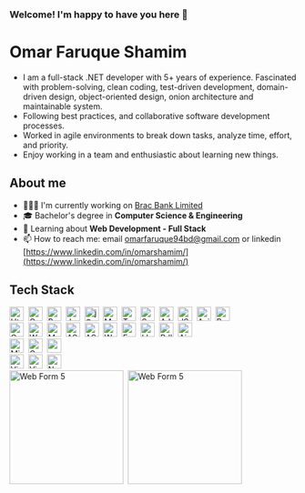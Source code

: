 
### Welcome! I'm happy to have you here 👋
# Omar Faruque Shamim
- I am a full-stack .NET developer with 5+ years of experience. Fascinated with problem-solving, clean coding, test-driven development, domain-driven design, object-oriented design, onion architecture and maintainable system.
- Following best practices, and collaborative software development processes. 
- Worked in agile environments to break down tasks, analyze time, effort, and priority. 
- Enjoy working in a team and enthusiastic about learning new things.

## About me
- 👨🏽‍💻 I'm currently working on [Brac Bank Limited](https://www.bracbank.com/en/)
- 🎓 Bachelor's degree in **Computer Science & Engineering**
- 🌱 Learning about **Web Development - Full Stack**
- 📫 How to reach me: email [omarfaruque94bd@gmail.com](mailto:omarfaruque94bd@gmail.com) or linkedin
[https://www.linkedin.com/in/omarshamim/](https://www.linkedin.com/in/omarshamim/)


<style type="text/css" rel="stylesheet">
 .link-bottom-line, .link-bottom-line:hover, .link-bottom-line:focus, .link-bottom-line:active {
      text-decoration: none;
      color: inherit;
 }
</style>

<!-- https://dev.to/envoy_/150-badges-for-github-pnk#database -->
## Tech Stack
<a href="#" class="link-bottom-line">
<img src="https://img.shields.io/badge/Html%205-E34F26?style=for-the-badge&logo=html5&logoColor=white" 
alt="Html 5 Badge" height="25">&nbsp;
<img src="https://img.shields.io/badge/Css%203-1572B6?style=for-the-badge&logo=css3&logoColor=white" 
alt="Css 3 Badge" height="25">&nbsp;
<img src="https://img.shields.io/badge/Bootstrap-563D7C?style=for-the-badge&logo=Bootstrap&logoColor=white" alt="Bootstrap Badge" height="25">&nbsp;
<img src="https://img.shields.io/badge/Javascript-F7DF1E?style=for-the-badge&logo=javascript&logoColor=black" alt="Javascript Badge" height="25">&nbsp;
<img src="https://img.shields.io/badge/jQuery-0769AD?style=for-the-badge&logo=jQuery&logoColor=white" 
alt="jQuery Badge" height="25">&nbsp;
<img src="https://img.shields.io/badge/Markdown-000000?style=for-the-badge&logo=markdown&logoColor=white" 
alt="Markdown Badge" height="25">&nbsp;
<img src="https://img.shields.io/badge/TypeScript-007ACC?style=for-the-badge&logo=typescript&logoColor=white" alt="TypeScript Badge" height="25">&nbsp;
<img src="https://img.shields.io/badge/Sass-CC6699?style=for-the-badge&logo=sass&logoColor=white" 
alt="Sass Badge" height="25">&nbsp;
<img src="https://img.shields.io/badge/AJAX-39457E?style=for-the-badge&logo=appveyor&logoColor=white" 
alt="AJAX Badge" height="25">&nbsp;
<img src="https://img.shields.io/badge/JSON-E23237?style=for-the-badge&logo=JSON&logoColor=white" 
alt="JSON Badge" height="25">&nbsp;
<img src="https://img.shields.io/badge/Axios-663399?style=for-the-badge&logo=appveyor&logoColor=white" 
alt="Axios Badge" height="25">&nbsp;
<img src="https://img.shields.io/badge/React-20232A?style=for-the-badge&logo=react&logoColor=61DAFB" 
alt="React Badge" height="25">&nbsp;
<br/>
<img src="https://img.shields.io/badge/C%23-7B401?style=for-the-badge&logo=c-sharp&logoColor=white" 
alt="C Sharp Badge" height="25">&nbsp;
<img src="https://img.shields.io/badge/Web%20Form-707070?style=for-the-badge&logo=dotnet&logoColor=blue" alt="Web Form " height="25">&nbsp;
<img src="https://img.shields.io/badge/MVC%205-416D9B?style=for-the-badge&logo=dotnet&logoColor=61DAFB" 
alt="MVC 5" height="25">&nbsp;
<img src="https://img.shields.io/badge/ASP.%20Net%20Core-212861?style=for-the-badge&logo=dotnet&logoColor=61DAFB" alt="ASP .Net Core" height="25">&nbsp;
<img src="https://img.shields.io/badge/.Net%205-592C8C?style=for-the-badge&logo=dotnet&logoColor=61DAFB" 
alt="ASP .Net 5" height="25">&nbsp;
<img src="https://img.shields.io/badge/Web%20API-0084C9?style=for-the-badge&logo=dotnet&logoColor=61DAFB" 
alt="Web API" height="25">&nbsp;
<img src="https://img.shields.io/badge/Entity%20Framework-9D71D5?style=for-the-badge&logo=dotnet&logoColor=61DAFB" alt="Entity FrameworkBadge" height="25">&nbsp;
<img src="https://img.shields.io/badge/LINQ-EA4D21?style=for-the-badge&logo=dotnet&logoColor=61DAFB" 
alt="LINQ Badge" height="25">&nbsp;
<img src="https://img.shields.io/badge/Rdlc%20Reports-01A1E8?style=for-the-badge&logo=dotnet&logoColor=61DAFB" alt="Rdls Report" height="25">&nbsp;
<img src="https://img.shields.io/badge/Airflow-017CEE?style=for-the-badge&logo=Apache%20Airflow&logoColor=white" alt="Airflow" height="25">&nbsp;
<br/>
<img src="https://img.shields.io/badge/Microsoft%20SQL%20Server-CC2927?style=for-the-badge&logo=microsoft%20sql%20server&logoColor=white" alt="Microsoft SQL Server" height="25">&nbsp;
<img src="https://img.shields.io/badge/Oracle-F80000?style=for-the-badge&logo=Oracle&logoColor=white" 
alt="Oracle" height="25">&nbsp;
<img src="https://img.shields.io/badge/redis-%23DD0031.svg?&style=for-the-badge&logo=redis&logoColor=white" alt="redis" height="25">&nbsp;
<br/>
<img src="https://img.shields.io/badge/Visual_Studio-5C2D91?style=for-the-badge&logo=visual%20studio&logoColor=white" alt="Visual_Studio" height="25">&nbsp;
<img src="https://img.shields.io/badge/Visual_Studio_Code-0078D4?style=for-the-badge&logo=visual%20studio%20code&logoColor=white" alt="Visual_Studio_Code" height="25">&nbsp;
<img src="https://img.shields.io/badge/Notepad++-90E59A.svg?style=for-the-badge&logo=notepad%2B%2B&logoColor=black" alt="Notepad++" height="25">&nbsp;
</a> 

<br/>
<img src="https://github-readme-stats.vercel.app/api?username=omarshamim&theme=blue-green" alt="Web Form 5" height="200">&nbsp;
<img src="https://github-readme-stats.vercel.app/api/top-langs/?username=omarshamim&theme=blue-green" alt="Web Form 5" height="200">&nbsp;



<!-- 
<a href="https://github.com/omarshamim/omarshamim.github.io">
  <img src="https://github-readme-stats.vercel.app/api/pin/?username=omarshamim&repo=omarshamim.github.io&title_color=76D7C4&text_color=c9cacc&icon_color=3498DB&bg_color=2c3e50" />
</a> 
-->

<!-- Workflow Platforms
https://img.shields.io/badge/Airflow-017CEE?style=for-the-badge&logo=Apache%20Airflow&logoColor=white
https://img.shields.io/badge/Jenkins-D24939?style=for-the-badge&logo=Jenkins&logoColor=white
https://img.shields.io/badge/Jira-0052CC?style=for-the-badge&logo=Jira&logoColor=white
https://img.shields.io/badge/TeamCity-000000?style=for-the-badge&logo=TeamCity&logoColor=white 
-->

<!-- 
<p>
  <img src="https://komarev.com/ghpvc/?username=omarshamim&color=1abc9c&label=PROFILE+VIEWS&style=flat" alt="shamim" />
</p> 
-->

<!--
Here are some ideas to get you started:

- 🔭 I'm currently working on ...
- 🌱 I'm currently learning ...
- 👯 I'm looking to collaborate on ...
- 🤔 I'm looking for help with ...
- 💬 Ask me about ...
- 📫 How to reach me: ...
- 😄 Pronouns: ...
- ⚡ Fun fact: ...
-->



